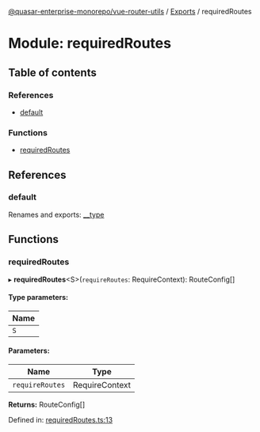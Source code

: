 [@quasar-enterprise-monorepo/vue-router-utils](../README.md) / [Exports](../modules.md) / requiredRoutes

# Module: requiredRoutes

## Table of contents

### References

- [default](requiredroutes.md#default)

### Functions

- [requiredRoutes](requiredroutes.md#requiredroutes)

## References

### default

Renames and exports: [\_\_type](index.md#__type)

## Functions

### requiredRoutes

▸ **requiredRoutes**<S\>(`requireRoutes`: RequireContext): RouteConfig[]

#### Type parameters:

Name |
------ |
`S` |

#### Parameters:

Name | Type |
------ | ------ |
`requireRoutes` | RequireContext |

**Returns:** RouteConfig[]

Defined in: [requiredRoutes.ts:13](https://github.com/bloodf/quasar-enterprise-monorepo/blob/master/utils/vue-router-utils/src/requiredRoutes.ts#L13)
